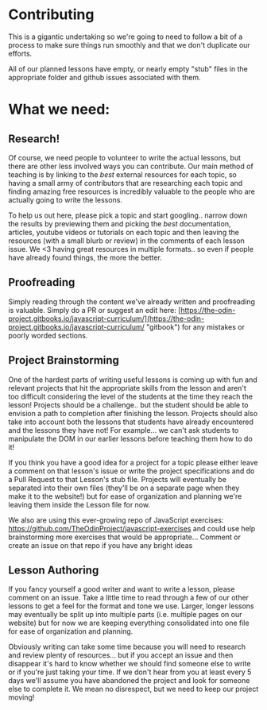# Contributing

This is a gigantic undertaking so we're going to need to follow a bit of a process to make sure things run smoothly and that we don't duplicate our efforts.

All of our planned lessons have empty, or nearly empty "stub" files in the appropriate folder and github issues associated with them.

# What we need:

## Research!

Of course, we need people to volunteer to write the actual lessons, but there are other less involved ways you can contribute. Our main method of teaching is by linking to the _best_ external resources for each topic, so having a small army of contributors that are researching each topic and finding amazing free resources is incredibly valuable to the people who are actually going to write the lessons.

To help us out here, please pick a topic and start googling.. narrow down the results by previewing them and picking the _best_ documentation, articles, youtube videos or tutorials on each topic and then leaving the resources \(with a small blurb or review\) in the comments of each lesson issue.  We &lt;3 having great resources in multiple formats.. so even if people have already found things, the more the better.

## Proofreading

Simply reading through the content we've already written and proofreading is valuable.  Simply do a PR or suggest an edit here: [https://the-odin-project.gitbooks.io/javascript-curriculum/](https://the-odin-project.gitbooks.io/javascript-curriculum/ "gitbook") for any mistakes or poorly worded sections.

## Project Brainstorming

One of the hardest parts of writing useful lessons is coming up with fun and relevant projects that hit the appropriate skills from the lesson and aren't too difficult considering the level of the students at the time they reach the lesson!  Projects should be a challenge.. but the student should be able to envision a path to completion after finishing the lesson. Projects should also take into account both the lessons that students have already encountered and the lessons they have not!  For example... we can't ask students to manipulate the DOM in our earlier lessons before teaching them how to do it!

If you think you have a good idea for a project for a topic please either leave a comment on that lesson's issue or write the project specifications and do a Pull Request to that Lesson's stub file.  Projects will eventually be separated into their own files \(they'll be on a separate page when they make it to the website!\) but for ease of organization and planning we're leaving them inside the Lesson file for now.

We also are using this ever-growing repo of JavaScript exercises: https://github.com/TheOdinProject/javascript-exercises and could use help brainstorming more exercises that would be appropriate... Comment or create an issue on that repo if you have any bright ideas

## Lesson Authoring

If you fancy yourself a good writer and want to write a lesson, please comment on an issue.  Take a little time to read through a few of our other lessons to get a feel for the format and tone we use.  Larger, longer lessons may eventually be split up into multiple parts \(i.e. multiple pages on our website\) but for now we are keeping everything consolidated into one file for ease of organization and planning.

Obviously writing can take some time because you will need to research and review plenty of resources... but if you accept an issue and then disappear it's hard to know whether we should find someone else to write or if you're just taking your time.  If we don't hear from you at least every 5 days we'll assume you have abandoned the project and look for someone else to complete it. We mean no disrespect, but we need to keep our project moving!

